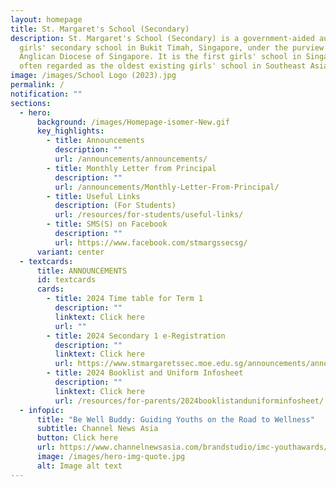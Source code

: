 ```yaml
---
layout: homepage
title: St. Margaret's School (Secondary)
description: St. Margaret's School (Secondary) is a government-aided autonomous
  girls' secondary school in Bukit Timah, Singapore, under the purview of the
  Anglican Diocese of Singapore. It is the first girls' school in Singapore and
  often regarded as the oldest existing girls' school in Southeast Asia.
image: /images/School Logo (2023).jpg
permalink: /
notification: ""
sections:
  - hero:
      background: /images/Homepage-isomer-New.gif
      key_highlights:
        - title: Announcements
          description: ""
          url: /announcements/announcements/
        - title: Monthly Letter from Principal
          description: ""
          url: /announcements/Monthly-Letter-From-Principal/
        - title: Useful Links
          description: (For Students)
          url: /resources/for-students/useful-links/
        - title: SMS(S) on Facebook
          description: ""
          url: https://www.facebook.com/stmargssecsg/
      variant: center
  - textcards:
      title: ANNOUNCEMENTS
      id: textcards
      cards:
        - title: 2024 Time table for Term 1
          description: ""
          linktext: Click here
          url: ""
        - title: 2024 Secondary 1 e-Registration
          description: ""
          linktext: Click here
          url: https://www.stmargaretssec.moe.edu.sg/announcements/announcements/
        - title: 2024 Booklist and Uniform Infosheet
          description: ""
          linktext: Click here
          url: /resources/for-parents/2024booklistanduniforminfosheet/
  - infopic:
      title: "Be Well Buddy: Guiding Youths on the Road to Wellness"
      subtitle: Channel News Asia
      button: Click here
      url: https://www.channelnewsasia.com/brandstudio/imc-youthawards/stmargaretssec?fbclid=IwAR39IXh7_bvpCPjr-s25AyR-MDoQorUDbW4D2-2fmMP8DF3TEllc1HG87ms
      image: /images/hero-img-quote.jpg
      alt: Image alt text
---
```

